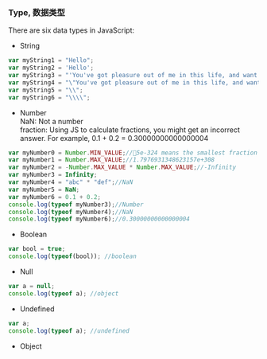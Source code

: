 ### Type, 数据类型      
There are six data types in JavaScript:     
- String

```JavaScript
var myString1 = "Hello";
var myString2 = 'Hello';
var myString3 = "'You've got pleasure out of me in this life, and want to save yourself through me in the life to come.'says Nekhlyudov.";
var myString4 = "\"You've got pleasure out of me in this life, and want to save yourself through me in the life to come.\"says Nekhlyudov.";
var myString5 = "\\";
var myString6 = "\\\\";
```

- Number        
NaN: Not a number       
fraction: Using JS to calculate fractions, you might get an incorrect answer. For example, 0.1 + 0.2 = 0.30000000000000004
```JavaScript
var myNumber0 = Number.MIN_VALUE;//5e-324 means the smallest fraction which is bigger than 0
var myNumber1 = Number.MAX_VALUE;//1.7976931348623157e+308
var myNumber2 = -Number.MAX_VALUE * Number.MAX_VALUE;//-Infinity
var myNumber3 = Infinity;
var myNumber4 = "abc" * "def";//NaN
var myNumber5 = NaN;
var myNumber6 = 0.1 + 0.2;
console.log(typeof myNumber3);//Number
console.log(typeof myNumber4);//NaN
console.log(typeof myNumber6);//0.30000000000000004
```

- Boolean       
```JavaScript
var bool = true;
console.log(typeof(bool)); //boolean
```     
- Null      
```JavaScript
var a = null;
console.log(typeof a); //object 
```     
- Undefined      
```JavaScript
var a;
console.log(typeof a); //undefined 
```     
- Object